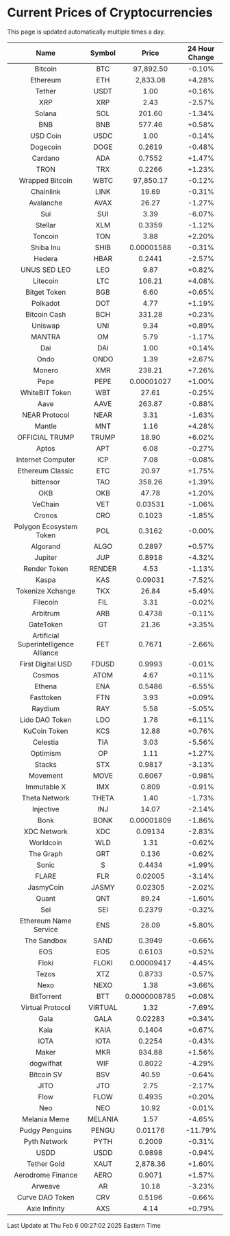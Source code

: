 # Current Prices of Cryptocurrencies
This page is updated automatically multiple times a day.

| Name | Symbol | Price | 24 Hour Change |
| :---: |:---:| :---: | :---: |
| Bitcoin | BTC | 97,892.50 | -0.10% |
| Ethereum | ETH | 2,833.08 | +4.28% |
| Tether | USDT | 1.00 | +0.16% |
| XRP | XRP | 2.43 | -2.57% |
| Solana | SOL | 201.60 | -1.34% |
| BNB | BNB | 577.46 | +0.58% |
| USD Coin | USDC | 1.00 | -0.14% |
| Dogecoin | DOGE | 0.2619 | -0.48% |
| Cardano | ADA | 0.7552 | +1.47% |
| TRON | TRX | 0.2266 | +1.23% |
| Wrapped Bitcoin | WBTC | 97,850.17 | -0.12% |
| Chainlink | LINK | 19.69 | -0.31% |
| Avalanche | AVAX | 26.27 | -1.27% |
| Sui | SUI | 3.39 | -6.07% |
| Stellar | XLM | 0.3359 | -1.12% |
| Toncoin | TON | 3.88 | +2.20% |
| Shiba Inu | SHIB | 0.00001588 | -0.31% |
| Hedera | HBAR | 0.2441 | -2.57% |
| UNUS SED LEO | LEO | 9.87 | +0.82% |
| Litecoin | LTC | 106.21 | +4.08% |
| Bitget Token | BGB | 6.60 | +0.65% |
| Polkadot | DOT | 4.77 | +1.19% |
| Bitcoin Cash | BCH | 331.28 | +0.23% |
| Uniswap | UNI | 9.34 | +0.89% |
| MANTRA | OM | 5.79 | -1.17% |
| Dai | DAI | 1.00 | +0.14% |
| Ondo | ONDO | 1.39 | +2.67% |
| Monero | XMR | 238.21 | +7.26% |
| Pepe | PEPE | 0.00001027 | +1.00% |
| WhiteBIT Token | WBT | 27.61 | -0.25% |
| Aave | AAVE | 263.87 | -0.88% |
| NEAR Protocol | NEAR | 3.31 | -1.63% |
| Mantle | MNT | 1.16 | +4.28% |
| OFFICIAL TRUMP | TRUMP | 18.90 | +6.02% |
| Aptos | APT | 6.08 | -0.27% |
| Internet Computer | ICP | 7.08 | -0.08% |
| Ethereum Classic | ETC | 20.97 | +1.75% |
| bittensor | TAO | 358.26 | +1.39% |
| OKB | OKB | 47.78 | +1.20% |
| VeChain | VET | 0.03531 | -1.06% |
| Cronos | CRO | 0.1023 | -1.85% |
| Polygon Ecosystem Token | POL | 0.3162 | -0.00% |
| Algorand | ALGO | 0.2897 | +0.57% |
| Jupiter | JUP | 0.8918 | -4.32% |
| Render Token | RENDER | 4.53 | -1.13% |
| Kaspa | KAS | 0.09031 | -7.52% |
| Tokenize Xchange | TKX | 26.84 | +5.49% |
| Filecoin | FIL | 3.31 | -0.02% |
| Arbitrum | ARB | 0.4738 | -0.11% |
| GateToken | GT | 21.36 | +3.35% |
| Artificial Superintelligence Alliance | FET | 0.7671 | -2.66% |
| First Digital USD | FDUSD | 0.9993 | -0.01% |
| Cosmos | ATOM | 4.67 | +0.11% |
| Ethena | ENA | 0.5486 | -6.55% |
| Fasttoken | FTN | 3.93 | +0.09% |
| Raydium | RAY | 5.58 | -5.05% |
| Lido DAO Token | LDO | 1.78 | +6.11% |
| KuCoin Token | KCS | 12.88 | +0.76% |
| Celestia | TIA | 3.03 | -5.56% |
| Optimism | OP | 1.11 | +1.27% |
| Stacks | STX | 0.9817 | -3.13% |
| Movement | MOVE | 0.6067 | -0.98% |
| Immutable X | IMX | 0.809 | -0.91% |
| Theta Network | THETA | 1.40 | -1.73% |
| Injective | INJ | 14.07 | -2.14% |
| Bonk | BONK | 0.00001809 | -1.86% |
| XDC Network | XDC | 0.09134 | -2.83% |
| Worldcoin | WLD | 1.31 | -0.62% |
| The Graph | GRT | 0.136 | -0.62% |
| Sonic | S | 0.4434 | +1.99% |
| FLARE | FLR | 0.02005 | -3.14% |
| JasmyCoin | JASMY | 0.02305 | -2.02% |
| Quant | QNT | 89.24 | -1.60% |
| Sei | SEI | 0.2379 | -0.32% |
| Ethereum Name Service | ENS | 28.09 | +5.80% |
| The Sandbox | SAND | 0.3949 | -0.66% |
| EOS | EOS | 0.6103 | +0.52% |
| Floki | FLOKI | 0.00009417 | -4.45% |
| Tezos | XTZ | 0.8733 | -0.57% |
| Nexo | NEXO | 1.38 | +3.66% |
| BitTorrent | BTT | 0.0000008785 | +0.08% |
| Virtual Protocol | VIRTUAL | 1.32 | -7.69% |
| Gala | GALA | 0.02283 | +0.34% |
| Kaia | KAIA | 0.1404 | +0.67% |
| IOTA | IOTA | 0.2254 | -0.43% |
| Maker | MKR | 934.88 | +1.56% |
| dogwifhat | WIF | 0.8022 | -4.29% |
| Bitcoin SV | BSV | 40.59 | -0.64% |
| JITO | JTO | 2.75 | -2.17% |
| Flow | FLOW | 0.4935 | +0.20% |
| Neo | NEO | 10.92 | -0.01% |
| Melania Meme | MELANIA | 1.57 | -4.65% |
| Pudgy Penguins | PENGU | 0.01176 | -11.79% |
| Pyth Network | PYTH | 0.2009 | -0.31% |
| USDD | USDD | 0.9898 | -0.94% |
| Tether Gold | XAUT | 2,878.36 | +1.60% |
| Aerodrome Finance | AERO | 0.9071 | +1.57% |
| Arweave | AR | 10.18 | -3.23% |
| Curve DAO Token | CRV | 0.5196 | -0.66% |
| Axie Infinity | AXS | 4.14 | +0.79% |

Last Update at Thu Feb  6 00:27:02 2025 Eastern Time